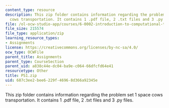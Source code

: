 ```yaml
---
content_type: resource
description: This zip folder contains information regarding the problem set 1 space
  cows transportation. It contains 1 .pdf file, 2 .txt files and 3 .py files.
file: /ol-ocw-studio-app/courses/6-0002-introduction-to-computational-thinking-and-data-science-fall-2016/687c3ee2bee6229f46968d366a92345e_PS1.zip
file_size: 215574
file_type: application/zip
learning_resource_types:
- Assignments
license: https://creativecommons.org/licenses/by-nc-sa/4.0/
ocw_type: OCWFile
parent_title: Assignments
parent_type: CourseSection
parent_uid: a838c44e-dc04-ba9e-c064-66dfcfd64e41
resourcetype: Other
title: PS1.zip
uid: 687c3ee2-bee6-229f-4696-8d366a92345e
---
```

This zip folder contains information regarding the problem set 1 space cows transportation. It contains 1 .pdf file, 2 .txt files and 3 .py files.